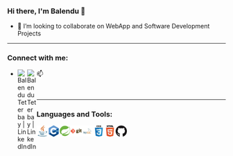 ### Hi there, I'm Balendu 👋

- 👯 I’m looking to collaborate on WebApp and Software Development Projects

---
<!--
**BalenduTeterbay/balenduteterbay** is a ✨ _special_ ✨ repository because its `README.md` (this file) appears on your GitHub profile.

Here are some ideas to get you started:
[<img align="left" alt="Balendu Teterbay | Instagram" width="22px" src="https://cdn.jsdelivr.net/npm/simple-icons@v3/icons/instagram.svg" />][instagram]
- 🔭 I’m currently working on ...
- 🌱 I’m currently learning ...
- 👯 I’m looking to collaborate on ...
- 🤔 I’m looking for help with ...
- 💬 Ask me about ...
- 📫 How to reach me: ...
- 😄 Pronouns: ...
- ⚡ Fun fact: ...
-->
### Connect with me:

- 📫 
[<img align="left" alt="Balendu Teterbay | LinkedIn" width="22px" src="https://cdn.jsdelivr.net/npm/simple-icons@v3/icons/linkedin.svg" />][linkedin]
[<img align="left" alt="Balendu Teterbay | LinkedIn" width="22px" src="https://cdn.jsdelivr.net/npm/simple-icons@3.12.3/icons/leetcode.svg" />][leetcode]


<br />

---
### Languages and Tools:

<img align="left" alt="Java" width="26px" src="https://github.com/github/explore/blob/master/topics/java/java.png" />
<img align="left" alt="C++" width="26px" src="https://github.com/github/explore/blob/master/topics/cpp/cpp.png" />
<img align="left" alt="Spring-boot" width="26px" src="https://github.com/github/explore/blob/master/topics/spring-boot/spring-boot.png" />
<img align="left" alt="Git" width="26px" src="https://raw.githubusercontent.com/github/explore/80688e429a7d4ef2fca1e82350fe8e3517d3494d/topics/git/git.png" />
<img align="left" alt="MySQL" width="26px" src="https://raw.githubusercontent.com/github/explore/80688e429a7d4ef2fca1e82350fe8e3517d3494d/topics/mysql/mysql.png" />
<img align="left" alt="CSS" width="26px" src="https://github.com/github/explore/blob/master/topics/css/css.png" />
<img align="left" alt="HTML" width="26px" src="https://github.com/github/explore/blob/master/topics/html/html.png" />
<img align="left" alt="GitHub" width="26px" src="https://raw.githubusercontent.com/github/explore/78df643247d429f6cc873026c0622819ad797942/topics/github/github.png" />


<br />
<br />





[linkedin]: https://www.linkedin.com/in/balenduteterbay/
[leetcode]: https://leetcode.com/balenduteterbay/ 
